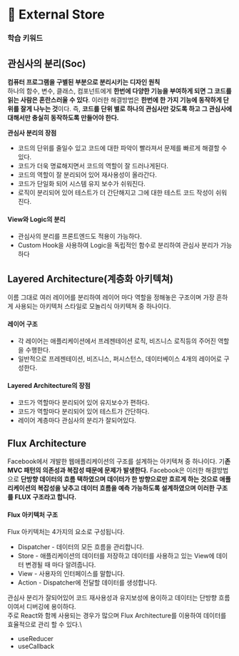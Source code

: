 # 🤥 External Store

### 학습 키워드

## 관심사의 분리(Soc)

**컴퓨터 프로그램을 구별된 부분으로 분리시키는 디자인 원칙**\
하나의 함수, 변수, 클래스, 컴포넌트에게 **한번에 다양한 기능을 부여하게 되면 그 코드를 읽는 사람은 혼란스러울 수 있다**. 이러한 해결방법은 **한번에 한 가지 기능에  동작하게 단위를 잘게 나누는 것**이다. 즉, **코드를 단위 별로 하나의 관심사만 갖도록 하고 그 관심사에 대해서만 충실히 동작하도록 만들어야 한다.**

**관심사 분리의 장점**

* 코드의 단위를 줄일수 있고 코드에 대한 파악이 빨라져서 문제를 빠르게 해결할 수 있다.
* 코드가 더욱 명료해지면서 코드의 역할이 잘 드러나게된다.
* 코드의 역할이 잘 분리되어 있어 재사용성이 올라간다.
* 코드가 단일화 되어 시스템 유지 보수가 쉬워진다.&#x20;
* 로직이 분리되어 있어 테스트가 더 간단해지고 그에 대한 테스트 코드 작성이 쉬워진다.

#### View와 Logic의 분리&#x20;

* 관심사의 분리를 프론트엔드도 적용이 가능하다.&#x20;
* Custom Hook을 사용하여 Logic을 독립적인 함수로 분리하여 관심사 분리가 가능하다&#x20;



## &#x20;Layered Architecture(계층화 아키텍쳐)

이름 그대로 여러 레이어를 분리하여 레이어 마다 역할을 정해놓은 구조이며 가장 흔하게 사용되는 아키텍처 스타일로 모놀리식 아키텍쳐 중 하나이다.

#### 레이어 구조&#x20;

* 각 레이어는 애플리케이션에서 프레젠테이션 로직, 비즈니스 로직등의 주어진 역할을 수행한다.
* 일반적으로 프레젠테이션, 비즈니스, 퍼시스턴스, 데이터베이스 4개의 레이어로 구성한다.

#### Layered Architecture의 장점

* 코드가 역할마다 분리되어 있어 유지보수가 편하다.
* 코드가 역할마다 분리되어 있어 테스트가 간단하다.
* 레이어 계층마다 관심사의 분리가 잘되어있다.

## Flux Architecture

Facebook에서 개발한 웹애플리케이션의 구조를 설계하는 아키텍쳐 중 하나이다. 기**존 MVC 패턴의 의존성과 복잡성 때문에 문제가 발생한다.** Facebook은 이러한 해결방법으로  **단방향 데이터의 흐름 택하였으며 데이터가 한 방향으로만 흐르게 하는 것으로 애플리케이션의 복잡성을 낮추고 데이터 흐름을 예측 가능하도록 설계하였으며 이러한 구조를 FLUX 구조라고 합니다.**

#### Flux 아키텍처 구조

Flux 아키텍처는 4가지의 요소로 구성됩니다.

* Dispatcher - 데이터의 모든 흐름을 관리합니다.
* Store - 애플리케이션의 데이터를 저장하고 데이터를 사용하고 있는 View에 데이터 변경될 때 마다 알려줍니다.&#x20;
* View - 사용자의 인터페이스를 말합니다.
* Action - Dispatcher에 전달할 데이터를 생성합니다.

관심사 분리가 잘되어있어 코드 재사용성과 유지보성에 용이하고 데이터는 단방향 흐름이여서 디버깅에 용이하다.\
주로 React와 함께 사용되는 경우가 많으며 Flux Architecture를 이용하여 데이터를 효율적으로 관리 할 수 있다.\


* useReducer
* useCallback

